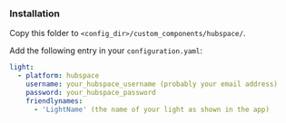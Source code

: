 ### Installation

Copy this folder to `<config_dir>/custom_components/hubspace/`.

Add the following entry in your `configuration.yaml`:

```yaml
light:
  - platform: hubspace
    username: your_hubspace_username (probably your email address)
    password: your_hubspace_password
    friendlynames:
      - 'LightName' (the name of your light as shown in the app)

